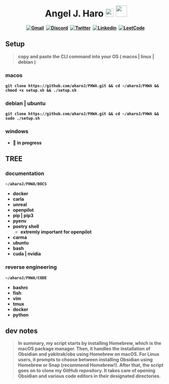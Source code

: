 <h1 align="center"><b> Angel J. Haro
<img src="https://docs.google.com/uc?export=download&id=1JqFc6WL-cTtJBQgW9tusQAZhQ3H9hGae" alt="" height="25" >
<img src="https://docs.google.com/uc?export=download&id=1HsBpakQVutfOmxBcPbGpKdo_oGEoKJZT" alt="" height="35" >
</h1>

<!-- START  -->
<div align="center">
<a href="https://aharoj.io"><img src="https://img.shields.io/badge/website-000000?style=for-the-badge&logo=Portfolio&logoColor=white" alt="Gmail" /></a>&nbsp;
<a href="https://discord.gg/HDDQ6pUMHt"><img src="https://img.shields.io/badge/Discord-7289DA?style=for-the-badge&logo=discord&logoColor=white" alt="Discord" /></a>&nbsp;
<a href="https://twitter.com/aharoJ"><img src="https://img.shields.io/badge/Twitter-1DA1F2?style=for-the-badge&logo=twitter&logoColor=white" alt="Twitter" /></a>&nbsp;
<a href="https://www.linkedin.com/in/aharoJ/"><img src="https://img.shields.io/badge/LinkedIn-0077B5?style=for-the-badge&logo=linkedin&logoColor=white" alt="Linkedin" /></a>&nbsp;
<a href="https://leetcode.com/aharoJ/"><img src="https://img.shields.io/badge/-LeetCode-FFA116?style=for-the-badge&logo=LeetCode&logoColor=black" alt="LeetCode" /></a>&nbsp;
<br/>
</div>  
<!-- END -->

## Setup

> copy and paste the CLI command into your OS ( macos | linux | debian )

### macos

```
git clone https://github.com/aharoJ/FHWA.git && cd ~/aharoJ/FHWA && chmod +x setup.sh && ./setup.sh
```

### debian | ubuntu

```
git clone https://github.com/aharoJ/FHWA.git && cd ~/aharoJ/FHWA && sudo ./setup.sh
```

### windows

- 🤢 in progress

## TREE

### documentation

`~/aharoJ/FHWA/DOCS`

- docker
- carla
- unreal
- openpilot
- pip | pip3
- pyenv
- poetry shell
  - extremly important for openpilot
- carma
- ubuntu
- bash
- cuda | nvidia

### reverse engineering

`~/aharoJ/FHWA/CODE`

- bashrc
- fish
- vim
- tmux
- docker
- python

## dev notes
>
> In summary, my script starts by installing Homebrew, which is the macOS package manager. Then, it handles the installation of Obsidian and yakitrak/obs using Homebrew on macOS. For Linux users, it prompts to choose between installing Obsidian using Homebrew or Snap (recommend Homebrew!). After that, the script goes on to clone my GitHub repository. It takes care of opening Obsidian and various code editors in their designated directories.
